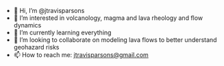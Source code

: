 - 👋 Hi, I’m @jtravisparsons
- 👀 I’m interested in volcanology, magma and lava rheology and flow dynamics
- 🌱 I’m currently learning everything
- 💞️ I’m looking to collaborate on modeling lava flows to better understand geohazard risks
- 📫 How to reach me: jtravisparsons@gmail.com

<!---
jtravisparsons/jtravisparsons is a ✨ special ✨ repository because its `README.md` (this file) appears on your GitHub profile.
You can click the Preview link to take a look at your changes.
--->
